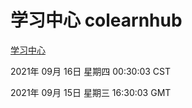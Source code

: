 # 学习中心 colearnhub
[学习中心](http://111.175.122.218:56308/colearnhub/)

2021年 09月 16日 星期四 00:30:03 CST

2021年 09月 15日 星期三 16:30:03 GMT
